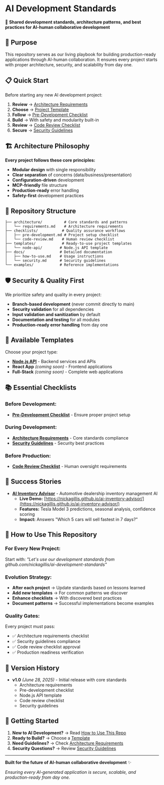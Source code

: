# AI Development Standards

🚀 **Shared development standards, architecture patterns, and best practices for AI-human collaborative development**

## 🎯 Purpose

This repository serves as our living playbook for building production-ready applications through AI-human collaboration. It ensures every project starts with proper architecture, security, and scalability from day one.

## 📋 Quick Start

Before starting any new AI development project:

1. **Review** → [Architecture Requirements](./architecture/requirements.md)
2. **Choose** → [Project Template](./templates/)  
3. **Follow** → [Pre-Development Checklist](./checklists/pre-development.md)
4. **Build** → With safety and modularity built-in
5. **Review** → [Code Review Checklist](./checklists/code-review.md)
6. **Secure** → [Security Guidelines](./docs/security.md)

## 🏗️ Architecture Philosophy

**Every project follows these core principles:**
- **Modular design** with single responsibility
- **Clear separation** of concerns (data/business/presentation)
- **Configuration-driven** development
- **MCP-friendly** file structure
- **Production-ready** error handling
- **Safety-first** development practices

## 📁 Repository Structure

```
├── architecture/          # Core standards and patterns
│   └── requirements.md    # Architecture requirements
├── checklists/           # Quality assurance workflows
│   ├── pre-development.md # Project setup checklist
│   └── code-review.md    # Human review checklist
├── templates/            # Ready-to-use project templates
│   └── node-api/        # Node.js API template
├── docs/                # Detailed documentation
│   ├── how-to-use.md    # Usage instructions
│   └── security.md      # Security guidelines
└── examples/            # Reference implementations
```

## 🛡️ Security & Quality First

We prioritize safety and quality in every project:
- **Branch-based development** (never commit directly to main)
- **Security validation** for all dependencies
- **Input validation and sanitization** by default
- **Documentation and testing** for all modules
- **Production-ready error handling** from day one

## 🚀 Available Templates

Choose your project type:
- **[Node.js API](./templates/node-api/)** - Backend services and APIs
- **React App** *(coming soon)* - Frontend applications  
- **Full-Stack** *(coming soon)* - Complete web applications

## 📚 Essential Checklists

### **Before Development:**
- **[Pre-Development Checklist](./checklists/pre-development.md)** - Ensure proper project setup

### **During Development:**
- **[Architecture Requirements](./architecture/requirements.md)** - Core standards compliance
- **[Security Guidelines](./docs/security.md)** - Security best practices

### **Before Production:**
- **[Code Review Checklist](./checklists/code-review.md)** - Human oversight requirements

## 🌟 Success Stories

- **[AI Inventory Advisor](https://github.com/nickagillis/ai-inventory-advisor)** - Automotive dealership inventory management AI
  - **Live Demo:** [https://nickagillis.github.io/ai-inventory-advisor/](https://nickagillis.github.io/ai-inventory-advisor/)
  - **Features:** Tesla Model 3 predictions, seasonal analysis, confidence scoring
  - **Impact:** Answers "Which 5 cars will sell fastest in 7 days?"

## 🔄 How to Use This Repository

### **For Every New Project:**
Start with: *"Let's use our development standards from github.com/nickagillis/ai-development-standards"*

### **Evolution Strategy:**
- **After each project** → Update standards based on lessons learned
- **Add new templates** → For common patterns we discover
- **Enhance checklists** → With discovered best practices
- **Document patterns** → Successful implementations become examples

### **Quality Gates:**
Every project must pass:
- ✅ Architecture requirements checklist
- ✅ Security guidelines compliance
- ✅ Code review checklist approval
- ✅ Production readiness verification

## 🎯 Version History

- **v1.0** *(June 28, 2025)* - Initial release with core standards
  - Architecture requirements
  - Pre-development checklist
  - Node.js API template
  - Code review checklist
  - Security guidelines

## 🚀 Getting Started

1. **New to AI Development?** → Read [How to Use This Repo](./docs/how-to-use.md)
2. **Ready to Build?** → Choose a [Template](./templates/)
3. **Need Guidelines?** → Check [Architecture Requirements](./architecture/requirements.md)
4. **Security Questions?** → Review [Security Guidelines](./docs/security.md)

---

**Built for the future of AI-human collaborative development** ✨

*Ensuring every AI-generated application is secure, scalable, and production-ready from day one.*
